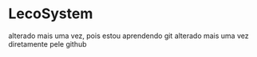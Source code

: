 # LecoSystem
alterado mais uma vez, pois estou aprendendo git 
alterado mais uma vez diretamente pele github
